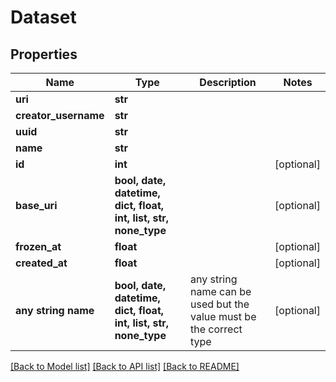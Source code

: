 # Dataset


## Properties
Name | Type | Description | Notes
------------ | ------------- | ------------- | -------------
**uri** | **str** |  | 
**creator_username** | **str** |  | 
**uuid** | **str** |  | 
**name** | **str** |  | 
**id** | **int** |  | [optional] 
**base_uri** | **bool, date, datetime, dict, float, int, list, str, none_type** |  | [optional] 
**frozen_at** | **float** |  | [optional] 
**created_at** | **float** |  | [optional] 
**any string name** | **bool, date, datetime, dict, float, int, list, str, none_type** | any string name can be used but the value must be the correct type | [optional]

[[Back to Model list]](../README.md#documentation-for-models) [[Back to API list]](../README.md#documentation-for-api-endpoints) [[Back to README]](../README.md)


